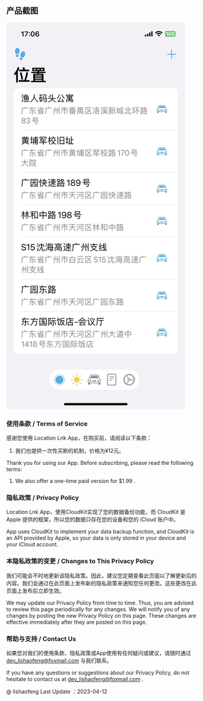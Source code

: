 
## 产品截图
![Image](https://github.com/lishaofeng0903/locationlnk-privacy/blob/main/docs/screenshot1.jpeg?raw=true)

### 使用条款 / Terms of Service

感谢您使用 Location Lnk App，在购买前，请阅读以下条款：
1. 我们也提供一次性买断的机制，价格为¥12元。

Thank you for using our App. Before subscribing, please read the following terms:
1. We also offer a one-time paid version for $1.99 .

### 隐私政策 / Privacy Policy

Location Lnk App，使用CloudKit实现了您的数据备份功能，而 CloudKit 是 Apple 提供的框架，所以您的数据只存在您的设备和您的 iCloud 账户中。

App uses CloudKit to implement your data backup function, and CloudKit is an API provided by Apple, so your data is only stored in your device and your iCloud account.

### 本隐私政策的变更 / Changes to This Privacy Policy

我们可能会不时地更新该隐私政策。因此，建议您定期查看此页面以了解更新后的内容。我们会通过在此页面上发布新的隐私政策来通知您任何更改。这些更改在此页面上发布后立即生效。

We may update our Privacy Policy from time to time. Thus, you are advised to review this page periodically for any changes. We will notify you of any changes by posting the new Privacy Policy on this page. These changes are effective immediately after they are posted on this page.

### 帮助与支持 / Contact Us

如果您对我们的使用条款、隐私政策或App使用有任何疑问或建议，请随时通过 dev_lishaofeng@foxmail.com 与我们联系。

If you have any questions or suggestions about our Privacy Policy, do not hesitate to contact us at dev_lishaofeng@foxmail.com .



@ lishaofeng Last Update ：2023-04-12

